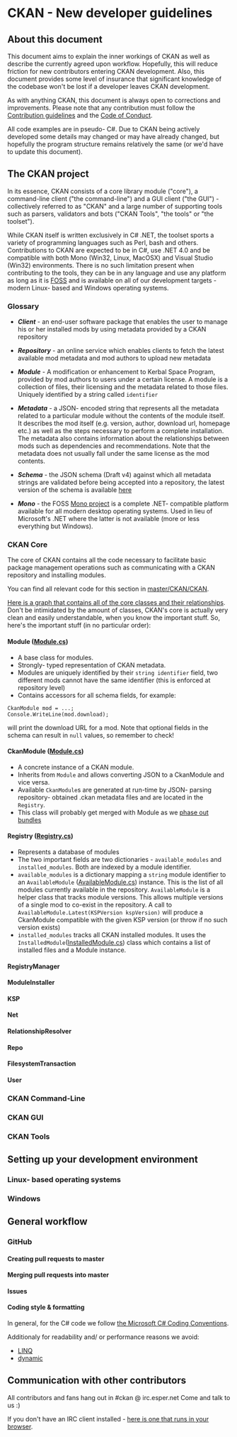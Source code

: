 # CKAN - New developer guidelines

## About this document

This document aims to explain the inner workings of CKAN as well as describe the currently agreed upon workflow. Hopefully, this will reduce friction for new contributors entering CKAN development. Also, this document provides some level of insurance that significant knowledge of the codebase won't be lost if a developer leaves CKAN development.

As with anything CKAN, this document is always open to corrections and improvements. Please note that any contribution must follow the [Contribution guidelines](https://github.com/KSP-CKAN/CKAN/blob/master/CONTRIBUTING.md) and the [Code of Conduct](https://github.com/KSP-CKAN/CKAN/wiki/Code-of-Conduct).

All code examples are in pseudo- C#. Due to CKAN being actively developed some details may changed or may have already changed, but hopefully the program structure remains relatively the same (or we'd have to update this document).

## The CKAN project

In its essence, CKAN consists of a core library module ("core"), a command-line client ("the command-line") and a GUI client ("the GUI") - collectively referred to as "CKAN" and a large number of supporting tools such as parsers, validators and bots ("CKAN Tools", "the tools" or "the toolset").

While CKAN itself is written exclusively in C# .NET, the toolset sports a variety of programming languages such as Perl, bash and others. Contributions to CKAN are expected to be in C#, use .NET 4.0 and be compatible with both Mono (Win32, Linux, MacOSX) and Visual Studio (Win32) environments. There is no such limitation present when contributing to the tools, they can be in any language and use any platform as long as it is [FOSS](http://en.wikipedia.org/wiki/Free_and_open-source_software) and is available on all of our development targets - modern Linux- based and Windows operating systems.

### Glossary

* ***Client*** - an end-user software package that enables the user to manage his or her installed mods by using metadata provided by a CKAN repository

* ***Repository*** - an online service which enables clients to fetch the latest available mod metadata and mod authors to upload new metadata

* ***Module*** - A modification or enhancement to Kerbal Space Program, provided by mod authors to users under a certain license. A module is a collection of files, their licensing and the metadata related to those files. Uniquely identified by a string called `identifier`

* ***Metadata*** - a JSON- encoded string that represents all the metadata related to a particular module without the contents of the module itself. It describes the mod itself (e.g. version, author, download url, homepage etc.)
as well as the steps necessary to perform a complete installation. The metadata also contains information about the relationships between mods such as dependencies and recommendations. Note that the metadata does not usually fall under the same license as the mod contents.

* ***Schema*** - the JSON schema (Draft v4) against which all metadata strings are validated before being accepted into a repository, the latest version of the schema is available [here](https://raw.githubusercontent.com/KSP-CKAN/CKAN/master/CKAN.schema)

* ***Mono*** - the FOSS [Mono project](http://www.mono-project.com/) is a complete .NET- compatible platform available for all modern desktop operating systems. Used in lieu of Microsoft's .NET where the latter is not available (more or less everything but Windows).

### CKAN Core

The core of CKAN contains all the code necessary to facilitate basic package management operations such as communicating with a CKAN repository and installing modules.

You can find all relevant code for this section in [master/CKAN/CKAN](https://github.com/KSP-CKAN/CKAN/tree/master/CKAN/CKAN).

[Here is a graph that contains all of the core classes and their relationships](http://i.imgur.com/o9jQxau.png). Don't be intimidated by the amount of classes, CKAN's core is actually very clean and easily understandable, when you know the important stuff. So, here's the important stuff (in no particular order):

#### Module ([Module.cs](https://github.com/KSP-CKAN/CKAN/blob/master/CKAN/CKAN/Module.cs))
* A base class for modules. 
* Strongly- typed representation of CKAN metadata.
* Modules are uniquely identified by their `string identifier` field, two different mods cannot have the same identifier (this is enforced at repository level)
* Contains accessors for all schema fields, for example:
```
CkanModule mod = ...;
Console.WriteLine(mod.download); 
```
will print the download URL for a mod. Note that optional fields in the schema can result in `null` values, so remember to check!

#### CkanModule ([Module.cs](https://github.com/KSP-CKAN/CKAN/blob/master/CKAN/CKAN/Module.cs))
* A concrete instance of a CKAN module.
* Inherits from `Module` and allows converting JSON to a CkanModule and vice versa.
* Available `CkanModule`s are generated at run-time by JSON- parsing repository- obtained .ckan metadata files and are located in the `Registry`.
* This class will probably get merged with Module as we [phase out bundles](https://github.com/KSP-CKAN/CKAN/issues/113)

#### Registry ([Registry.cs](https://github.com/KSP-CKAN/CKAN/blob/master/CKAN/CKAN/Registry.cs))
* Represents a database of modules
* The two important fields are two dictionaries - `available_modules` and `installed_modules`. Both are indexed by a module identifier. 
* `available_modules` is a dictionary mapping a `string` module identifier to an `AvailableModule` ([AvailableModule.cs](https://github.com/KSP-CKAN/CKAN/blob/master/CKAN/CKAN/AvailableModule.cs)) instance. This is the list of all modules currently available in the repository. `AvailableModule` is a helper class that tracks module versions. This allows multiple versions of a single mod to co-exist in the repository. A call to `AvailableModule.Latest(KSPVersion kspVersion)` will produce a CkanModule compatible with the given KSP version (or throw if no such version exists)
* `installed_modules` tracks all CKAN installed modules. It uses the `InstalledModule`([InstalledModule.cs](https://github.com/KSP-CKAN/CKAN/blob/master/CKAN/CKAN/InstalledModule.cs)) class which contains a list of installed files and a Module instance.

#### RegistryManager

####  ModuleInstaller

#### KSP

#### Net

#### RelationshipResolver

#### Repo

#### FilesystemTransaction

#### User

### CKAN Command-Line

### CKAN GUI

### CKAN Tools

## Setting up your development environment

### Linux- based operating systems

### Windows

## General workflow

### GitHub

#### Creating pull requests to master

#### Merging pull requests into master

#### Issues

#### Coding style & formatting

In general, for the C# code we follow [the Microsoft C# Coding Conventions](http://msdn.microsoft.com/en-us/library/ff926074.aspx).

Additionaly for readability and/ or performance reasons we avoid:
* [LINQ](http://msdn.microsoft.com/en-us/library/bb397926.aspx)
* [dynamic](http://msdn.microsoft.com/en-us/library/dd264736.aspx)

## Communication with other contributors

All contributors and fans hang out in #ckan @ irc.esper.net
Come and talk to us :)

If you don't have an IRC client installed - [here is one that runs in your browser](https://kiwiirc.com/client).
